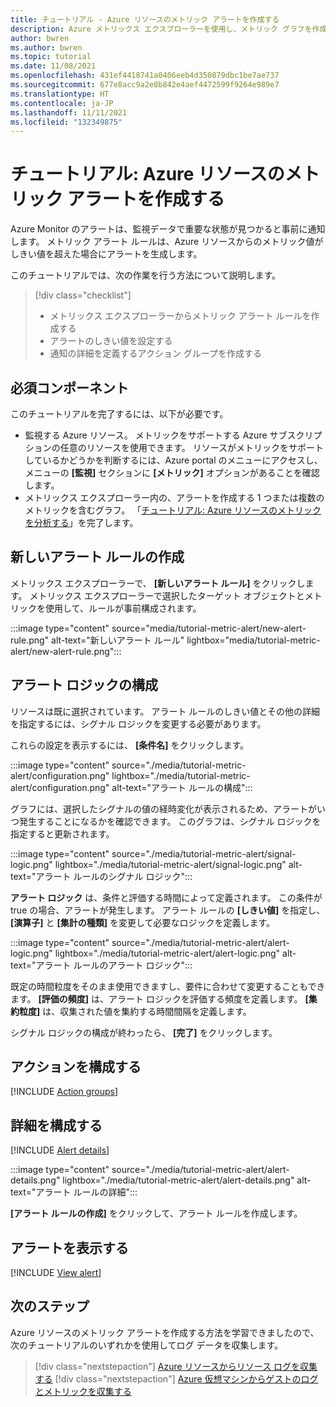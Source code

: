 ```yaml
---
title: チュートリアル - Azure リソースのメトリック アラートを作成する
description: Azure メトリックス エクスプローラーを使用し、メトリック グラフを作成する方法について説明します。
author: bwren
ms.author: bwren
ms.topic: tutorial
ms.date: 11/08/2021
ms.openlocfilehash: 431ef4418741a0406eeb4d350879dbc1be7ae737
ms.sourcegitcommit: 677e8acc9a2e8b842e4aef4472599f9264e989e7
ms.translationtype: HT
ms.contentlocale: ja-JP
ms.lasthandoff: 11/11/2021
ms.locfileid: "132349875"
---
```

# <a name="tutorial-create-a-metric-alert-for-an-azure-resource"></a>チュートリアル: Azure リソースのメトリック アラートを作成する
Azure Monitor のアラートは、監視データで重要な状態が見つかると事前に通知します。 メトリック アラート ルールは、Azure リソースからのメトリック値がしきい値を超えた場合にアラートを生成します。

このチュートリアルでは、次の作業を行う方法について説明します。

> [!div class="checklist"]
> * メトリックス エクスプローラーからメトリック アラート ルールを作成する
> * アラートのしきい値を設定する
> * 通知の詳細を定義するアクション グループを作成する

## <a name="prerequisites"></a>必須コンポーネント
このチュートリアルを完了するには、以下が必要です。 

- 監視する Azure リソース。 メトリックをサポートする Azure サブスクリプションの任意のリソースを使用できます。 リソースがメトリックをサポートしているかどうかを判断するには、Azure portal のメニューにアクセスし、メニューの **[監視]** セクションに **[メトリック]** オプションがあることを確認します。
- メトリックス エクスプローラー内の、アラートを作成する 1 つまたは複数のメトリックを含むグラフ。 「[チュートリアル: Azure リソースのメトリックを分析する](../essentials/tutorial-metrics.md)」を完了します。

## <a name="create-new-alert-rule"></a>新しいアラート ルールの作成
メトリックス エクスプローラーで、 **[新しいアラート ルール]** をクリックします。 メトリックス エクスプローラーで選択したターゲット オブジェクトとメトリックを使用して、ルールが事前構成されます。

:::image type="content" source="media/tutorial-metric-alert/new-alert-rule.png" alt-text="新しいアラート ルール" lightbox="media/tutorial-metric-alert/new-alert-rule.png":::

## <a name="configure-alert-logic"></a>アラート ロジックの構成
リソースは既に選択されています。 アラート ルールのしきい値とその他の詳細を指定するには、シグナル ロジックを変更する必要があります。 

これらの設定を表示するには、 **[条件名]** をクリックします。 

:::image type="content" source="./media/tutorial-metric-alert/configuration.png" lightbox="./media/tutorial-metric-alert/configuration.png" alt-text="アラート ルールの構成":::

グラフには、選択したシグナルの値の経時変化が表示されるため、アラートがいつ発生することになるかを確認できます。 このグラフは、シグナル ロジックを指定すると更新されます。

:::image type="content" source="./media/tutorial-metric-alert/signal-logic.png" lightbox="./media/tutorial-metric-alert/signal-logic.png" alt-text="アラート ルールのシグナル ロジック":::

**アラート ロジック** は、条件と評価する時間によって定義されます。 この条件が true の場合、アラートが発生します。 アラート ルールの **[しきい値]** を指定し、 **[演算子]** と **[集計の種類]** を変更して必要なロジックを定義します。

:::image type="content" source="./media/tutorial-metric-alert/alert-logic.png" lightbox="./media/tutorial-metric-alert/alert-logic.png" alt-text="アラート ルールのアラート ロジック":::

既定の時間粒度をそのまま使用できますし、要件に合わせて変更することもできます。 **[評価の頻度]** は、アラート ロジックを評価する頻度を定義します。 **[集約粒度]** は、収集された値を集約する時間間隔を定義します。

シグナル ロジックの構成が終わったら、 **[完了]** をクリックします。

## <a name="configure-actions"></a>アクションを構成する
[!INCLUDE [Action groups](../../../includes/azure-monitor-tutorial-action-group.md)]

## <a name="configure-details"></a>詳細を構成する
[!INCLUDE [Alert details](../../../includes/azure-monitor-tutorial-alert-details.md)]

:::image type="content" source="./media/tutorial-metric-alert/alert-details.png" lightbox="./media/tutorial-metric-alert/alert-details.png" alt-text="アラート ルールの詳細":::


**[アラート ルールの作成]** をクリックして、アラート ルールを作成します。


## <a name="view-the-alert"></a>アラートを表示する
[!INCLUDE [View alert](../../../includes/azure-monitor-tutorial-view-alert.md)]


## <a name="next-steps"></a>次のステップ
Azure リソースのメトリック アラートを作成する方法を学習できましたので、次のチュートリアルのいずれかを使用してログ データを収集します。

> [!div class="nextstepaction"]
> [Azure リソースからリソース ログを収集する](../essentials/tutorial-resource-logs.md)
> [!div class="nextstepaction"]
> [Azure 仮想マシンからゲストのログとメトリックを収集する](../vm/tutorial-monitor-vm-guest.md)